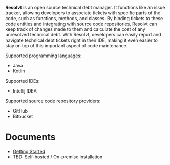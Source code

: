 **Resolvt** is an open source technical debt manager. It functions like an issue tracker, allowing developers to associate tickets with specific parts of the code, such as functions, methods, and classes. By binding tickets to these code entities and integrating with source code repositories, Resolvt can keep track of changes made to them and calculate the cost of any unresolved technical debt. With Resolvt, developers can easily report and navigate technical debt tickets right in their IDE, making it even easier to stay on top of this important aspect of code maintenance. 

Supported programming languages:

* Java
* Kotlin

Supported IDEs:

* Intellij IDEA

Supported source code repository providers:

* GitHub
* Bitbucket

# Documents
* [Getting Started](/getting-started.md)
* TBD: Self-hosted / On-premise installation

